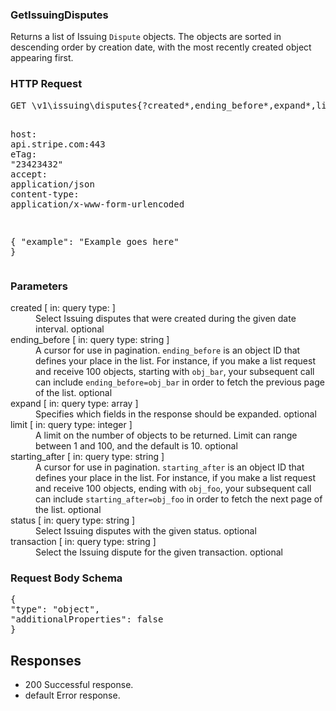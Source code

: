 <!DOCTYPE html><html><head><title></title><link rel="stylesheet" href="../OpenApi.css"/><meta charset="utf-8"/><meta name="viewport" content="width=device-width, initial-scale=1"/></head><body><article><section  class="requestOverview"><h1  class="requestSummary">GetIssuingDisputes</h1><p  class="requestDescription"><p>Returns a list of Issuing <code>Dispute</code> objects. The objects are sorted in descending order by creation date, with the most recently created object appearing first.</p></p></section><section  class="http"><h3>HTTP Request</h3><pre  class="httpExample"><span  class="requestLine">GET</span> <span  class="httpTarget">\v1\issuing\disputes{?created*,ending_before*,expand*,limit*,starting_after*,status*,transaction*}</span> <span  class="httpVersion">HTTP/1.1</span>
<span  class="headerLine">host</span>: <span  class="headerValue">api.stripe.com:443</span>
<span  class="headerLine">eTag</span>: <span  class="headerValue">"23423432"</span>
<span  class="headerLine">accept</span>: <span  class="headerValue">application/json</span>
<span  class="headerLine">content-type</span>: <span  class="headerValue">application/x-www-form-urlencoded</span>

{ &quot;example&quot;: &quot;Example goes here&quot; }</pre></section><dl  class="parameters"><h3>Parameters</h3><dt  class="parameter"><span  class="parameterName">created</span> [ in: <span  class="parameterLocation">query</span> type: <span  class="parameterType"></span> ]</dt><dd  class="parameter"><span  class="parameterDescription">Select Issuing disputes that were created during the given date interval.</span> <span  class="parameterRequired">optional</span></dd><dt  class="parameter"><span  class="parameterName">ending_before</span> [ in: <span  class="parameterLocation">query</span> type: <span  class="parameterType">string</span> ]</dt><dd  class="parameter"><span  class="parameterDescription">A cursor for use in pagination. `ending_before` is an object ID that defines your place in the list. For instance, if you make a list request and receive 100 objects, starting with `obj_bar`, your subsequent call can include `ending_before=obj_bar` in order to fetch the previous page of the list.</span> <span  class="parameterRequired">optional</span></dd><dt  class="parameter"><span  class="parameterName">expand</span> [ in: <span  class="parameterLocation">query</span> type: <span  class="parameterType">array</span> ]</dt><dd  class="parameter"><span  class="parameterDescription">Specifies which fields in the response should be expanded.</span> <span  class="parameterRequired">optional</span></dd><dt  class="parameter"><span  class="parameterName">limit</span> [ in: <span  class="parameterLocation">query</span> type: <span  class="parameterType">integer</span> ]</dt><dd  class="parameter"><span  class="parameterDescription">A limit on the number of objects to be returned. Limit can range between 1 and 100, and the default is 10.</span> <span  class="parameterRequired">optional</span></dd><dt  class="parameter"><span  class="parameterName">starting_after</span> [ in: <span  class="parameterLocation">query</span> type: <span  class="parameterType">string</span> ]</dt><dd  class="parameter"><span  class="parameterDescription">A cursor for use in pagination. `starting_after` is an object ID that defines your place in the list. For instance, if you make a list request and receive 100 objects, ending with `obj_foo`, your subsequent call can include `starting_after=obj_foo` in order to fetch the next page of the list.</span> <span  class="parameterRequired">optional</span></dd><dt  class="parameter"><span  class="parameterName">status</span> [ in: <span  class="parameterLocation">query</span> type: <span  class="parameterType">string</span> ]</dt><dd  class="parameter"><span  class="parameterDescription">Select Issuing disputes with the given status.</span> <span  class="parameterRequired">optional</span></dd><dt  class="parameter"><span  class="parameterName">transaction</span> [ in: <span  class="parameterLocation">query</span> type: <span  class="parameterType">string</span> ]</dt><dd  class="parameter"><span  class="parameterDescription">Select the Issuing dispute for the given transaction.</span> <span  class="parameterRequired">optional</span></dd></dl><section  class="requestContent"><h3>Request Body Schema</h3><pre  class="schema">{&#xA;  &quot;type&quot;: &quot;object&quot;,&#xA;  &quot;additionalProperties&quot;: false&#xA;}</pre></section><section  class="responses"><h2>Responses</h2><ul  class="responses"><li  class="response"><span  class="statusLine">200</span> <span  class="statusDescription">Successful response.</span></li><li  class="response"><span  class="statusLine">default</span> <span  class="statusDescription">Error response.</span></li></ul></section></article></body></html>